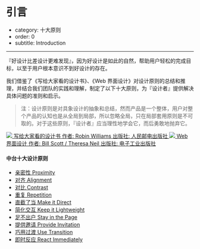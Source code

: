 # 引言

- category: 十大原则
- order: 0
- subtitle: Introduction

---

『好设计比差设计更难发现』，因为好设计是如此的自然，帮助用户轻松的完成目标，以至于用户根本意识不到好设计的存在。

我们借鉴了《写给大家看的设计书》、《Web 界面设计》对设计原则的总结和推理，并结合我们团队的实践和理解，制定了以下十大原则，为『设计者』提供解决具体问题的准则和启示。

> 注：设计原则是对具象设计的抽象和总结，然而产品是一个整体，用户对整个产品的认知也是从全局到局部，所以忽略全局，只在局部套用原则是不可取的。对于这些原则，『设计者』应当理性地学会它，而后勇敢地抛弃它。

<div class="resource-cards">
<a target="_blank" href="http://book.douban.com/subject/3323633/" class="resource-card">
  <img src="https://os.alipayobjects.com/rmsportal/SNdJVyZaZwdwJmr.png">
  <span class="resource-card-content">
    <span class="resource-card-title">写给大家看的设计书</span>
    <span class="resource-card-description">作者: Robin Williams</span>
    <span class="resource-card-description">出版社: 人民邮电出版社</span>
  </span>
</a>
<a target="_blank" href="http://book.douban.com/subject/3821157/" class="resource-card">
  <img src="https://os.alipayobjects.com/rmsportal/CoojVXLtoWrUSmI.png">
  <span class="resource-card-content">
    <span class="resource-card-title">Web 界面设计</span>
    <span class="resource-card-description">作者: Bill Scott / Theresa Neil</span>
    <span class="resource-card-description">出版社: 电子工业出版社</span>
  </span>
</a>
</div>

#### 中台十大设计原则

- [亲密性 Proximity](./proximity)
- [对齐 Alignment](./alignment)
- [对比 Contrast](./contrast)
- [重复 Repetition](./repetition)
- [直截了当 Make it Direct](./direct)
- [简化交互 Keep it Lightweight](./lightweight)
- [足不出户 Stay in the Page](./stay)
- [提供邀请 Provide Invitation](./invitation)
- [巧用过渡 Use Transition](./transition)
- [即时反应 React Immediately](./reaction)
